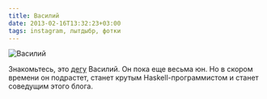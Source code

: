 ```yaml
---
title: Василий
date: 2013-02-16T13:32:23+03:00
tags: instagram, лытдыбр, фотки
---
```


![](http://a51056ce8d9b948fb69e-8de36eb37b2366f5a76a776c3dee0b32.r42.cf1.rackcdn.com/degu_vasilij.jpg "Василий")

Знакомьтесь, это [дегу](http://en.wikipedia.org/wiki/Degu) Василий. Он пока еще весьма юн. Но в скором времени он подрастет, станет крутым Haskell-программистом и станет соведущим этого блога.